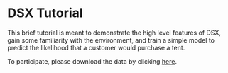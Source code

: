 # DSX Tutorial

This brief tutorial is meant to demonstrate the high level features of DSX, gain some familiarity with the environment, and train a simple model to predict the likelihood that a customer would purchase a tent.

To participate, please download the data by clicking <a href="https://raw.githubusercontent.com/MattyMc/is-a-tent/master/GoSales_Tx_LogisticRegression.csv" download="gosales_logistic_regression.csv">here</a>. 
